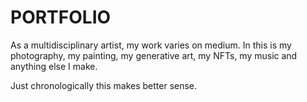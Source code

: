 # PORTFOLIO


As a multidisciplinary artist, my work varies on medium.
In this is my photography, my painting, my generative art, my NFTs, my music and anything else I make.

Just chronologically this makes better sense.
